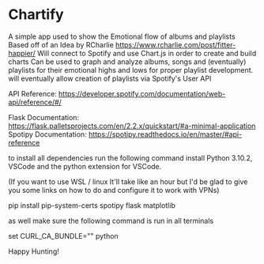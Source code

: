 # Chartify
A simple app used to show the Emotional flow of albums and playlists
Based off of an Idea by RCharlie https://www.rcharlie.com/post/fitter-happier/
Will connect to Spotify and use Chart.js in order to create and build charts
Can be used to graph and analyze albums, songs and (eventually) playlists 
for their emotional highs and lows for proper playlist development.
will eventually allow creation of playlists via Spotify's User API

API Reference: https://developer.spotify.com/documentation/web-api/reference/#/

Flask Documentation: https://flask.palletsprojects.com/en/2.2.x/quickstart/#a-minimal-application
Spotipy Documentation: https://spotipy.readthedocs.io/en/master/#api-reference


to install all dependencies run the following command
install Python 3.10.2, VSCode and the python extension for VSCode. 

(If you want to use WSL / linux It'll take like an hour but I'd be glad to give you some links on how to do and configure it to work with VPNs)

pip install pip-system-certs spotipy flask matplotlib

as well make sure the following command is run in all terminals 

set CURL_CA_BUNDLE="" python

Happy Hunting!